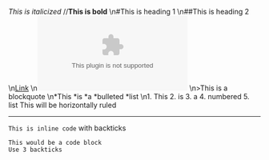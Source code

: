 _This is italicized_
//__This is bold__
\n#This is heading 1
\n##This is heading 2
\n[Link](google.com)
\n![Image](google.com)
\n>This is a blockquote
\n*This
*is
*a
*bulleted
*list
\n1. This
2. is
3. a
4. numbered
5. list
This will be horizontally ruled
___
`This is inline code` with backticks
```
This would be a code block
Use 3 backticks
```
